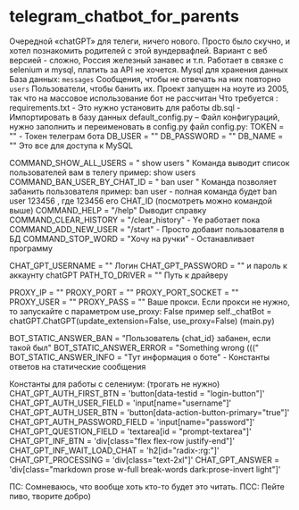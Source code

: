# telegram_chatbot_for_parents
Очередной «chatGPT» для телеги,  ничего нового. Просто было скучно, и хотел познакомить родителей с этой вундервафлей. Вариант  c веб версией - сложно,  Россия железный занавес и т.п. Работает в связке с selenium  и mysql, платить за API  не хочется. Mysql  для хранения данных
База данных:
` messages `  Сообщения,  чтобы не отвечать на них повторно
` users `  Пользователи, чтобы банить их. Проект запущен на ноуте из 2005,  так что  на массовое использование бот не рассчитан
Что требуется :
requirements.txt - Это нужно  установить для работы 
db.sql -  Импортировать  в базу данных
default_config.py – Файл конфигураций, нужно заполнить и переименовать  в   config.py
файл config.py: 
TOKEN = ""  - Токен телеграм бота
DB_USER = "" 
DB_PASSWORD = ""
DB_NAME = "" Это все для доступа к MySQL

COMMAND_SHOW_ALL_USERS = " show users "  Команда выводит список пользователей вам в телегу пример: show users
COMMAND_BAN_USER_BY_CHAT_ID = " ban user "  Команда позволяет забанить пользователя пример: ban user -  полная  команда будет ban user 123456 , где 123456 его CHAT_ID (посмотреть можно командой выше) 
COMMAND_HELP = "/help" Dыводит справку 
COMMAND_CLEAR_HISTORY = "/clear_history" - Yе работает пока
COMMAND_ADD_NEW_USER = "/start" -  Просто добавит пользователя в БД 
COMMAND_STOP_WORD = "Хочу на ручки" -  Останавливает программу 

CHAT_GPT_USERNAME = ""  Логин 
CHAT_GPT_PASSWORD = ""  и пароль к аккаунту chatGPT
PATH_TO_DRIVER = ""  Путь к драйверу

PROXY_IP = ""
PROXY_PORT = ""
PROXY_PORT_SOCKET = ""
PROXY_USER = ""
PROXY_PASS = ""  Ваше прокси. Если прокси не нужно, то запускайте с параметром use_proxy: False   пример self._chatBot = chatGPT.ChatGPT(update_extension=False, use_proxy=False) (main.py)


BOT_STATIC_ANSWER_BAN = "Пользователь {chat_id} забанен, если такой был"
BOT_STATIC_ANSWER_ERROR = "Something wrong ((("
BOT_STATIC_ANSWER_INFO = "Тут информация о боте"    - Константы ответов на статические сообщения 

Константы для работы с селениум: (трогать не нужно) 
CHAT_GPT_AUTH_FIRST_BTN = 'button[data-testid = "login-button"]'
CHAT_GPT_AUTH_USER_FIELD = 'input[name="username"]'
CHAT_GPT_AUTH_USER_BTN = 'button[data-action-button-primary="true"]'
CHAT_GPT_AUTH_PASSWORD_FIELD = 'input[name="password"]'
CHAT_GPT_QUESTION_FIELD = 'textarea[id = "prompt-textarea"]'
CHAT_GPT_INF_BTN = 'div[class="flex flex-row justify-end"]'
CHAT_GPT_INF_WAIT_LOAD_CHAT = 'h2[id="radix-:rg:"]'
CHAT_GPT_PROCESSING = 'div[class="text-2xl"]'
CHAT_GPT_ANSWER = 'div[class="markdown prose w-full break-words dark:prose-invert light"]'  

ПС: Сомневаюсь, что вообще хоть кто-то будет это читать.
ПСС:  Пейте пиво, творите добро)  
